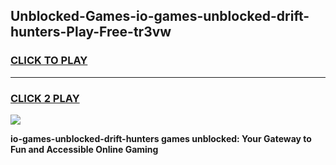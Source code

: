 
## Unblocked-Games-io-games-unblocked-drift-hunters-Play-Free-tr3vw
<h3>
<a href="https://premium76.site?title=io-games-unblocked-drift-hunters&ref=22A">CLICK TO PLAY</a></h3>
<hr>

<h3>
<a href="https://premium76.site?title=io-games-unblocked-drift-hunters&ref=22A">CLICK 2 PLAY</a>
  
</h3>

<a href="https://premium76.site?title=io-games-unblocked-drift-hunters&ref=22A"><img src="https://clearcache.store/games.png"></a>


**io-games-unblocked-drift-hunters games unblocked: Your Gateway to Fun and Accessible Online Gaming**
